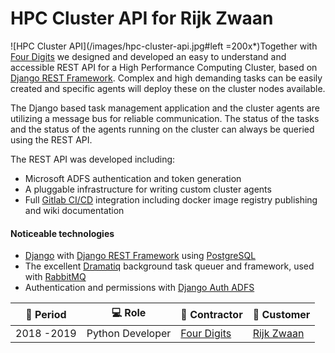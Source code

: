 # HPC Cluster API for Rijk Zwaan

![HPC Cluster API](/images/hpc-cluster-api.jpg#left =200x*)Together with [Four Digits](https://www.fourdigits.nl/) we designed and developed an easy to understand and accessible REST API for a High Performance Computing Cluster, based on [Django REST Framework](https://www.django-rest-framework.org). Complex and high demanding tasks can be easily created and specific agents will deploy these on the cluster nodes available.


The Django based task management application and the cluster agents are utilizing a message bus for reliable communication. The status of the tasks and the status of the agents running on the cluster can always be queried using the REST API.


The REST API was developed including:
- Microsoft ADFS authentication and token generation
- A pluggable infrastructure for writing custom cluster agents
- Full [Gitlab CI/CD](https://docs.gitlab.com/ee/ci/) integration including docker image registry publishing and wiki documentation


#### Noticeable technologies
- [Django](https://www.djangoproject.com/) with [Django REST Framework](https://www.django-rest-framework.org/) using [PostgreSQL](https://www.postgresql.org/)
- The excellent [Dramatiq](https://dramatiq.io/) background task queuer and framework, used with [RabbitMQ](https://www.rabbitmq.com/)
- Authentication and permissions with [Django Auth ADFS](https://github.com/jobec/django-auth-adfs)


| :calendar: Period  | :computer: Role | :office: Contractor                      | :man: Customer               |
| ------------------ | ----------------------- | ---------------------------------------- | ------------------------------------------ |
| 2018 -2019         | Python Developer        | [Four Digits](https://www.fourdigits.nl) | [Rijk Zwaan](https://www.rijkzwaan.com)    |
